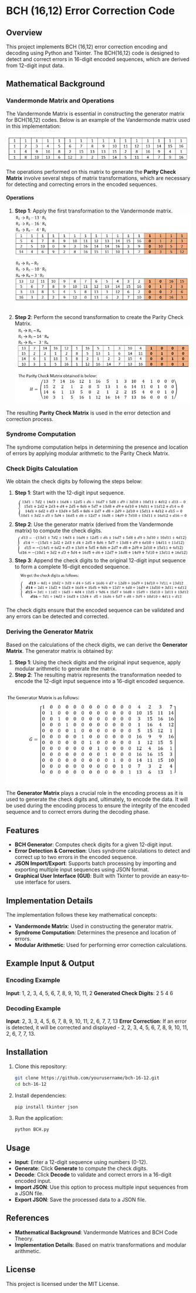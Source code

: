 # BCH (16,12) Error Correction Code

## Overview

This project implements BCH (16,12) error correction encoding and decoding using Python and Tkinter. The BCH(16,12) code is designed to detect and correct errors in 16-digit encoded sequences, which are derived from 12-digit input data.

## Mathematical Background

### Vandermonde Matrix and Operations

The Vandermonde Matrix is essential in constructing the generator matrix for BCH(16,12) codes. Below is an example of the Vandermonde matrix used in this implementation:

![Vandermonde Matrix](images/vandermonde_matrix.png)

The operations performed on this matrix to generate the **Parity Check Matrix** involve several steps of matrix transformations, which are necessary for detecting and correcting errors in the encoded sequences.

#### Operations

1. **Step 1**: Apply the first transformation to the Vandermonde matrix.  
   ![First Operation](images/first_operation.png)

2. **Step 2**: Perform the second transformation to create the Parity Check Matrix.  
   ![Parity Check Matrix](images/parity_check_matrix.png)

The resulting **Parity Check Matrix** is used in the error detection and correction process.

### Syndrome Computation

The syndrome computation helps in determining the presence and location of errors by applying modular arithmetic to the Parity Check Matrix.

### Check Digits Calculation

We obtain the check digits by following the steps below:

1. **Step 1**: Start with the 12-digit input sequence.
![Getting the check digits 1](images/check_digits1.png)
2. **Step 2**: Use the generator matrix (derived from the Vandermonde matrix) to compute the check digits.
![Getting the check digits 2](images/check_digits2.png)
3. **Step 3**: Append the check digits to the original 12-digit input sequence to form a complete 16-digit encoded sequence.
![Obtaining the digits after applying the arithmetic modulo](images/last_check_digits.png)

The check digits ensure that the encoded sequence can be validated and any errors can be detected and corrected.

### Deriving the Generator Matrix

Based on the calculations of the check digits, we can derive the **Generator Matrix**. The generator matrix is obtained by:

1. **Step 1**: Using the check digits and the original input sequence, apply modular arithmetic to generate the matrix.
2. **Step 2**: The resulting matrix represents the transformation needed to encode the 12-digit input sequence into a 16-digit encoded sequence.

![Generator_matrix](images/generator_matrix.png)

The **Generator Matrix** plays a crucial role in the encoding process as it is used to generate the check digits and, ultimately, to encode the data. It will be used during the encoding process to ensure the integrity of the encoded sequence and to correct errors during the decoding phase.

## Features

- **BCH Generator**: Computes check digits for a given 12-digit input.
- **Error Detection & Correction**: Uses syndrome calculations to detect and correct up to two errors in the encoded sequence.
- **JSON Import/Export**: Supports batch processing by importing and exporting multiple input sequences using JSON format.
- **Graphical User Interface (GUI)**: Built with Tkinter to provide an easy-to-use interface for users.

## Implementation Details

The implementation follows these key mathematical concepts:

- **Vandermonde Matrix**: Used in constructing the generator matrix.
- **Syndrome Computation**: Determines the presence and location of errors.
- **Modular Arithmetic**: Used for performing error correction calculations.

## Example Input & Output

### Encoding Example

**Input**: 1, 2, 3, 4, 5, 6, 7, 8, 9, 10, 11, 2
**Generated Check Digits**: 2 5 4 6

### Decoding Example

**Input**: 2, 3, 3, 4, 5, 6, 7, 8, 9, 10, 11, 2, 6, 7, 7, 13 
**Error Correction**: If an error is detected, it will be corrected and displayed - 2, 2, 3, 4, 5, 6, 7, 8, 9, 10, 11, 2, 6, 7, 7, 13.

## Installation

1. Clone this repository:

   ```bash
   git clone https://github.com/yourusername/bch-16-12.git
   cd bch-16-12

2. Install dependencies:

   ```bash
   pip install tkinter json

3. Run the application:

   ```bash
   python BCH.py

## Usage

- **Input**: Enter a 12-digit sequence using numbers (0-12).
- **Generate**: Click **Generate** to compute the check digits.
- **Decode**: Click **Decode** to validate and correct errors in a 16-digit encoded input.
- **Import JSON**: Use this option to process multiple input sequences from a JSON file.
- **Export JSON**: Save the processed data to a JSON file.

## References

- **Mathematical Background**: Vandermonde Matrices and BCH Code Theory.
- **Implementation Details**: Based on matrix transformations and modular arithmetic.

## License

This project is licensed under the MIT License.
